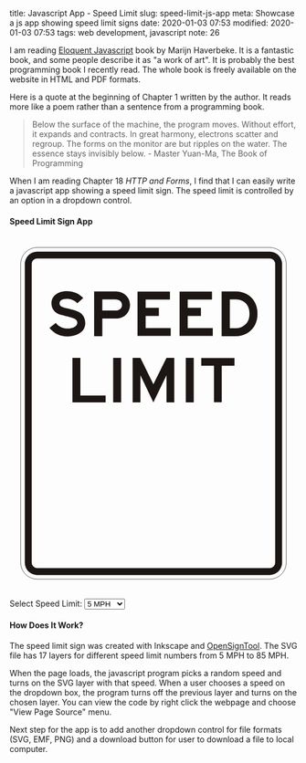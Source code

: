 title: Javascript App - Speed Limit
slug: speed-limit-js-app
meta: Showcase a js app showing speed limit signs 
date: 2020-01-03 07:53
modified: 2020-01-03 07:53
tags: web development, javascript
note: 26

I am reading [Eloquent Javascript](https://eloquentjavascript.net/) book by
Marijn Haverbeke.  It is a fantastic book, and some people describe it as 
"a work of art".  It is probably the best programming book I recently read. 
The whole book is freely available on the website in HTML and PDF formats. 

Here is a quote at the beginning of Chapter 1 written by the author. It 
reads more like a poem rather than a sentence from a programming book. 

> Below the surface of the machine, the program moves. Without effort, it 
> expands and contracts. In great harmony, electrons scatter and regroup.
> The forms on the monitor are but ripples on the water. The essence stays 
> invisibly below. - Master Yuan-Ma, The Book of Programming

When I am reading Chapter 18 *HTTP and Forms*, I find that I can easily 
write a javascript app showing a speed limit sign.  The speed limit is 
controlled by an option in a dropdown control. 

#### Speed Limit Sign App

<div class="w-50">
		<svg xmlns:dc="http://purl.org/dc/elements/1.1/" xmlns:cc="http://creativecommons.org/ns#"
			xmlns:rdf="http://www.w3.org/1999/02/22-rdf-syntax-ns#" xmlns:svg="http://www.w3.org/2000/svg"
			xmlns="http://www.w3.org/2000/svg" xmlns:sodipodi="http://sodipodi.sourceforge.net/DTD/sodipodi-0.dtd"
			xmlns:inkscape="http://www.inkscape.org/namespaces/inkscape" 
			viewBox="0 0 660.4 812.8" version="1.1" id="svg8" inkscape:version="0.92.3 (2405546, 2018-03-11)"
			sodipodi:docname="SpeedLimit.svg">
			<sodipodi:namedview id="base" pagecolor="#ffffff" bordercolor="#666666" borderopacity="1.0"
				inkscape:pageopacity="0.0" inkscape:pageshadow="2" inkscape:zoom="0.24748737" inkscape:cx="1194.0851"
				inkscape:cy="1456.4869" inkscape:document-units="mm" inkscape:current-layer="layer18" showgrid="false"
				inkscape:window-width="851" inkscape:window-height="1072" inkscape:window-x="2254"
				inkscape:window-y="157" inkscape:window-maximized="0" />
			<defs id="defs2" />
			<metadata id="metadata5">
				<rdf:RDF>
					<cc:Work rdf:about="">
						<dc:format>image/svg+xml</dc:format>
						<dc:type rdf:resource="http://purl.org/dc/dcmitype/StillImage" />
						<dc:title />
					</cc:Work>
				</rdf:RDF>
			</metadata>
			<g id="layer1" inkscape:groupmode="layer" inkscape:label="Layer 1" />
			<g id="g22" inkscape:groupmode="layer" inkscape:label="border">
				<rect id="rect16" transform="matrix(1.000000,0.000000,0.000000,1.000000,25.400000,25.400000)"
					inkscape:label="border_outside" y="0" x="0" width="609.6"
					style="stroke:#000000;stroke-width:0.793749999984;fill:none" ry="38.1" rx="38.1" height="762.0" />
				<path style="fill:#1c1714;stroke:none;stroke-width:3;fill-opacity:1"
					d="M 240 132 C 180.168 132 132 180.168 132 240 L 132 2832 C 132 2891.832 180.168 2940 240 2940 L 2256 2940 C 2315.832 2940 2364 2891.832 2364 2832 L 2364 240 C 2364 180.168 2315.832 132 2256 132 L 240 132 z M 240 192 L 2256 192 C 2282.592 192 2304 213.408 2304 240 L 2304 2832 C 2304 2858.592 2282.592 2880 2256 2880 L 240 2880 C 213.408 2880 192 2858.592 192 2832 L 192 240 C 192 213.408 213.408 192 240 192 z "
					transform="scale(0.26458333)" id="rect18" />
			</g>
			<g id="g159" inkscape:groupmode="layer" inkscape:label="messages" style="display:inline">
				<g id="g157" inkscape:label="SPEED" style="fill:none">
					<path transform="matrix(1.997747,0,0,1.997747,-1813.7615,115.84601)"
						inkscape:connector-curvature="0"
						style="fill:#1c1714;fill-opacity:1;stroke:none;stroke-width:0.35277775"
						d="m 994.85675,41.675187 c 0,-5.55625 -2.8663,-10.39591 -7.34766,-12.72756 -2.86633,-1.43316 -7.3477,-2.86632 -14.15521,-4.29948 -6.27283,-1.433162 -8.06428,-2.689932 -8.06428,-5.556252 0,-3.2246 3.04271,-5.19795 8.24066,-5.19795 4.83967,0 8.96276,1.61506 12.18738,5.01606 l 6.80751,-6.090941 c -5.19797,-5.3743402 -11.46528,-7.8823692 -18.99489,-7.8823692 -10.39592,0 -17.56171,5.7326392 -17.56171,14.1552002 0,3.22462 1.07487,6.272832 3.22461,8.604482 2.14974,2.50802 4.83967,3.75928 10.03763,5.01605 l 2.50803,0.71659 2.33163,0.53467 2.32613,0.7221 c 2.33164,0.53467 4.305,1.25125 6.09644,1.96783 2.14974,1.07487 3.22462,2.68993 3.22462,4.65777 0,3.7648 -4.65777,6.63112 -11.1125,6.63112 -5.73264,0 -9.85573,-1.96784 -13.62053,-6.44922 l -7.3477,5.73264 c 5.73815,6.631121 12.36927,9.861241 21.15012,9.861241 4.65778,0 9.31554,-1.256771 12.90396,-3.40651 4.83416,-2.866321 7.16576,-6.813021 7.16576,-12.005471 z m 0,0"
						id="E83" />
					<path transform="matrix(2.015262,0,0,2.015262,-1410.3212,115.30283)"
						inkscape:connector-curvature="0"
						style="fill:#1c1714;fill-opacity:1;stroke:none;stroke-width:0.35277775"
						d="m 836.96242,21.068004 c 0,-5.73815 -3.04822,-10.754211 -7.88789,-13.4441412 -2.86632,-1.60955 -5.19796,-2.14974 -9.13915,-2.14974 H 796.10083 V 56.549739 h 9.32105 v -20.06975 h 14.5135 c 3.94119,0 6.27283,-0.35829 9.13915,-1.97335 4.83967,-2.68993 7.88789,-8.06428 7.88789,-13.438635 z m -9.13915,0 c 0,3.759295 -3.04822,6.272835 -7.5296,6.272835 H 805.42188 V 14.613274 h 14.87179 c 4.48138,0 7.5296,2.50803 7.5296,6.45473 z m 0,0"
						id="E80" />
					<path transform="matrix(1.996245,0,0,1.996245,-143.8413,115.89259)" inkscape:connector-curvature="0"
						style="fill:#1c1714;fill-opacity:1;stroke:none;stroke-width:0.35277775"
						d="m 257.32848,56.549733 v -9.13915 h -28.85061 v -13.97882 h 15.23008 V 24.110715 H 228.47787 V 14.613279 H 256.43 V 5.4741288 H 219.15682 V 56.549733 Z m 0,0"
						id="E69" />
					<path transform="matrix(1.996245,0,0,1.996245,-47.321299,115.89259)"
						inkscape:connector-curvature="0"
						style="fill:#1c1714;fill-opacity:1;stroke:none;stroke-width:0.35277775"
						d="m 257.32848,56.549733 v -9.13915 h -28.85061 v -13.97882 h 15.23008 V 24.110715 H 228.47787 V 14.613279 H 256.43 V 5.4741288 H 219.15682 V 56.549733 Z m 0,0"
						id="E69r" />
					<path transform="matrix(2.015262,0,0,2.015262,153.68722,115.30283)" inkscape:connector-curvature="0"
						style="fill:#1c1714;fill-opacity:1;stroke:none;stroke-width:0.35277775"
						d="m 206.10173,30.923733 c 0,-10.037623 -4.30499,-17.743614 -12.18737,-22.2249942 -3.7648,-2.14974 -7.88789,-3.22461 -12.18737,-3.22461 H 165.24014 V 56.549733 h 16.48685 c 4.12309,0 8.42257,-1.07487 12.00547,-3.04822 8.06428,-4.48138 12.36927,-12.36376 12.36927,-22.57778 z m -9.13915,0 c 0,6.98941 -2.51354,11.64718 -7.88789,14.5135 -2.14974,1.25677 -4.65777,1.97335 -7.3477,1.97335 H 174.5612 V 14.613279 h 7.16579 c 2.68993,0 5.37435,0.716581 7.70599,1.973351 5.01606,2.86632 7.5296,7.524085 7.5296,14.337103 z m 0,0"
						id="E68" />
				</g>
				<g inkscape:label="LIMIT" id="g243" style="fill:none">
					<path id="E76"
						d="m 625.33054,56.549739 v -7.88789 H 596.29803 V 5.4741228 h -9.13915 V 56.549739 Z m 0,0"
						style="fill:#1c1714;fill-opacity:1;stroke:none;stroke-width:0.35277775"
						inkscape:connector-curvature="0"
						transform="matrix(1.996245,0,0,1.996245,-1027.8664,268.29259)" />
					<path id="E73" d="M 453.09917,56.54974 V 5.4741228 h -9.13915 V 56.54974 Z m 0,0"
						style="fill:#1c1714;fill-opacity:1;stroke:none;stroke-width:0.35277775"
						inkscape:connector-curvature="0"
						transform="matrix(2.001061,0,0,2.001061,-650.67248,268.14323)" />
					<path id="E77"
						d="M 682.74199,56.549739 V 5.4741228 h -8.96276 L 658.72554,35.763409 643.85375,5.4741228 H 634.891 V 56.549739 h 8.96275 v -31.18225 l 14.87179,31.18225 15.05369,-31.18225 v 31.18225 z m 0,0"
						style="fill:#1c1714;fill-opacity:1;stroke:none;stroke-width:0.35277775"
						inkscape:connector-curvature="0"
						transform="matrix(1.996924,0,0,1.996924,-985.40647,268.27153)" />
					<path id="E73e" d="M 453.09917,56.54974 V 5.4741228 h -9.13915 V 56.54974 Z m 0,0"
						style="fill:#1c1714;fill-opacity:1;stroke:none;stroke-width:0.35277775"
						inkscape:connector-curvature="0"
						transform="matrix(2.001061,0,0,2.001061,-483.99768,268.14323)" />
					<path id="E84"
						d="M 1045.9928,14.456398 V 5.4936368 h -38.3483 v 8.9627612 h 14.6954 v 42.112873 h 8.9572 V 14.456398 Z m 0,0"
						style="fill:#1c1714;fill-opacity:1;stroke:none;stroke-width:0.35277775"
						inkscape:connector-curvature="0" transform="matrix(1.98705,0,0,1.98705,-1562.2866,268.53895)" />
				</g>
			</g>
			<g style="display:none" inkscape:groupmode="layer" id="L5" inkscape:label="L5">
				<g inkscape:label="5" id="g5653" style="display:inline;fill:none">
					<path id="E53G"
						d="m 2992.5821,38.98801 c 0,-10.57231 -8.4226,-18.4602 -20.0697,-18.4602 -3.2302,0 -5.7382,0.35829 -9.8613,1.25677 l 0.5402,-7.347701 h 25.2677 l 0.1819,-8.9627602 h -34.0541 l -1.6095,24.0164512 9.1391,2.32612 c 3.7648,-1.43315 6.4493,-1.96783 9.8558,-1.96783 3.7648,0 6.4547,0.71658 8.2461,2.14974 1.9679,1.60955 3.2247,4.29948 3.2247,6.98941 0,5.73264 -4.6578,9.13915 -12.3638,9.13915 -5.198,0 -10.3959,-1.43316 -14.8773,-4.12309 l -4.8397,7.70599 c 6.4548,3.94118 12.7276,5.73815 19.717,5.73815 12.5401,0 21.5029,-7.70599 21.5029,-18.4602 z m 0,0"
						style="fill:#1c1714;fill-opacity:1;stroke:none;stroke-width:0.35277775"
						inkscape:connector-curvature="0" transform="matrix(4.99436,0,0,4.99436,-14512.899,401.67162)" />
				</g>
			</g>
			<g inkscape:label="L10" id="L10" inkscape:groupmode="layer" style="display:none">
				<g style="display:inline;fill:none" id="g5537" inkscape:label="10">
					<path transform="matrix(4.944199,0,0,4.944199,-13460.075,405.47087)"
						inkscape:connector-curvature="0"
						style="fill:#1c1714;fill-opacity:1;stroke:none;stroke-width:0.35277775"
						d="M 2769.3913,56.54973 V 5.4741198 h -7.3477 c -1.9679,3.22462 -4.1176,4.6577802 -8.0643,5.5562502 l 0.1819,7.3477 h 6.4492 l -0.1764,38.17166 z m 0,0"
						id="E49r" />
					<path transform="matrix(4.984578,0,0,4.984578,-15726.757,404.21864)"
						inkscape:connector-curvature="0"
						style="fill:#1c1714;fill-opacity:1;stroke:none;stroke-width:0.35277775"
						d="m 3256.2456,30.739075 c 0,-12.90395 -6.091,-26.1606802 -21.3266,-26.1606802 -15.0536,0 -21.5029,12.8984402 -21.5029,26.3425802 0,13.43863 6.2729,26.52448 21.5029,26.52448 15.412,0 21.3266,-13.62053 21.3266,-26.70638 z m -9.1392,0 c 0,10.57231 -4.6577,17.56172 -12.1874,17.56172 -7.7059,0 -12.3637,-6.26732 -12.3637,-17.56172 0,-7.52409 3.2246,-17.02153 12.3637,-17.02153 7.706,0 12.1874,6.44922 12.1874,17.20343 z m 0,0"
						id="E48K" />
				</g>
			</g>
			<g style="display:none" inkscape:groupmode="layer" id="L15" inkscape:label="L15">
				<g inkscape:label="15" id="g5428" style="display:inline;fill:none">
					<path id="E49"
						d="M 2769.3913,56.54973 V 5.4741198 h -7.3477 c -1.9679,3.22462 -4.1176,4.6577802 -8.0643,5.5562502 l 0.1819,7.3477 h 6.4492 l -0.1764,38.17166 z m 0,0"
						style="fill:#1c1714;fill-opacity:1;stroke:none;stroke-width:0.35277775"
						inkscape:connector-curvature="0"
						transform="matrix(4.944199,0,0,4.944199,-13452.455,405.47087)" />
					<path id="E539"
						d="m 496.63351,599.56679 c 0,-52.80192 -42.0655,-92.19688 -100.23531,-92.19688 -16.13278,0 -28.65863,1.78943 -49.25088,6.27676 l 2.69795,-36.69706 h 126.19599 l 0.90848,-44.76325 H 306.8713 l -8.03842,119.9468 45.64396,11.61748 c 18.80276,-7.15767 32.21012,-9.82805 49.22341,-9.82805 18.80277,0 32.2371,3.57886 41.18399,10.73657 9.8284,8.03868 16.10531,21.47315 16.10531,34.90763 0,28.63087 -23.26273,45.64421 -61.74926,45.64421 -25.96069,0 -51.92087,-7.15772 -74.3026,-20.5922 l -24.1712,38.48649 c 32.2376,19.68367 63.56622,28.65839 98.4738,28.65839 62.62977,0 107.39322,-38.48649 107.39322,-92.19689 z m 0,0"
						style="fill:#1c1714;fill-opacity:1;stroke:none;stroke-width:1.76189911"
						inkscape:connector-curvature="0" />
				</g>
			</g>
			<g inkscape:label="L20" id="L20" inkscape:groupmode="layer" style="display:none">
				<g style="display:inline;fill:none" id="g5327" inkscape:label="20">
					<path transform="matrix(4.99436,0,0,4.99436,-13853.546,406.14517)" inkscape:connector-curvature="0"
						style="fill:#1c1714;fill-opacity:1;stroke:none;stroke-width:0.35277775"
						d="m 2834.8669,56.54973 v -9.13915 h -30.1074 c 1.7914,-3.40651 3.2246,-5.37435 5.5562,-7.3477 3.0483,-2.68993 5.0161,-3.5829 11.8291,-5.55625 3.5829,-1.07487 5.9146,-2.33164 7.5241,-3.5829 3.4065,-2.86632 5.198,-6.81302 5.198,-11.1125 0,-9.32104 -7.706,-15.2300702 -19.7115,-15.2300702 -8.2462,0 -15.5939,2.68442 -21.5084,7.8823802 l 6.2728,6.98941 c 4.2995,-3.9412 9.1392,-5.55625 15.7703,-5.55625 6.4547,0 10.0376,2.14974 10.0376,5.91453 0,3.04822 -1.9733,4.83967 -7.706,6.44922 -9.321,2.51354 -15.7702,7.17131 -20.2516,14.6954 -2.8663,5.02157 -4.1231,9.50295 -4.1231,15.59388 z m 0,0"
						id="E50l" />
					<path transform="matrix(4.984578,0,0,4.984578,-15669.543,404.21864)"
						inkscape:connector-curvature="0"
						style="fill:#1c1714;fill-opacity:1;stroke:none;stroke-width:0.35277775"
						d="m 3256.2456,30.739075 c 0,-12.90395 -6.091,-26.1606802 -21.3266,-26.1606802 -15.0536,0 -21.5029,12.8984402 -21.5029,26.3425802 0,13.43863 6.2729,26.52448 21.5029,26.52448 15.412,0 21.3266,-13.62053 21.3266,-26.70638 z m -9.1392,0 c 0,10.57231 -4.6577,17.56172 -12.1874,17.56172 -7.7059,0 -12.3637,-6.26732 -12.3637,-17.56172 0,-7.52409 3.2246,-17.02153 12.3637,-17.02153 7.706,0 12.1874,6.44922 12.1874,17.20343 z m 0,0"
						id="E48Q" />
				</g>
			</g>
			<g style="display:none" inkscape:groupmode="layer" id="L25" inkscape:label="L25">
				<g inkscape:label="25" id="L25" style="display:inline;fill:none">
					<path id="E50"
						d="m 2834.8669,56.54973 v -9.13915 h -30.1074 c 1.7914,-3.40651 3.2246,-5.37435 5.5562,-7.3477 3.0483,-2.68993 5.0161,-3.5829 11.8291,-5.55625 3.5829,-1.07487 5.9146,-2.33164 7.5241,-3.5829 3.4065,-2.86632 5.198,-6.81302 5.198,-11.1125 0,-9.32104 -7.706,-15.2300702 -19.7115,-15.2300702 -8.2462,0 -15.5939,2.68442 -21.5084,7.8823802 l 6.2728,6.98941 c 4.2995,-3.9412 9.1392,-5.55625 15.7703,-5.55625 6.4547,0 10.0376,2.14974 10.0376,5.91453 0,3.04822 -1.9733,4.83967 -7.706,6.44922 -9.321,2.51354 -15.7702,7.17131 -20.2516,14.6954 -2.8663,5.02157 -4.1231,9.50295 -4.1231,15.59388 z m 0,0"
						style="fill:#1c1714;fill-opacity:1;stroke:none;stroke-width:0.35277775"
						inkscape:connector-curvature="0" transform="matrix(4.99436,0,0,4.99436,-13845.926,406.14517)" />
					<path id="E53a"
						d="m 553.84701,604.32932 c 0,-52.80192 -42.0655,-92.19688 -100.23531,-92.19688 -16.13278,0 -28.65863,1.78943 -49.25088,6.27676 l 2.69795,-36.69706 h 126.19599 l 0.90848,-44.76325 H 364.0848 l -8.03842,119.9468 45.64396,11.61748 c 18.80276,-7.15767 32.21012,-9.82805 49.22341,-9.82805 18.80277,0 32.2371,3.57886 41.18399,10.73657 9.8284,8.03868 16.10531,21.47315 16.10531,34.90763 0,28.63087 -23.26273,45.64421 -61.74926,45.64421 -25.96069,0 -51.92087,-7.15772 -74.3026,-20.5922 l -24.1712,38.48649 c 32.2376,19.68367 63.56622,28.65839 98.4738,28.65839 62.62977,0 107.39322,-38.48649 107.39322,-92.19689 z m 0,0"
						style="fill:#1c1714;fill-opacity:1;stroke:none;stroke-width:1.76189911"
						inkscape:connector-curvature="0" />
				</g>
			</g>
			<g inkscape:label="L30" id="L30" inkscape:groupmode="layer" style="display:none">
				<g style="display:inline;fill:none" id="g5149" inkscape:label="30">
					<path transform="matrix(4.99436,0,0,4.99436,-14116.108,403.9015)" inkscape:connector-curvature="0"
						style="fill:#1c1714;fill-opacity:1;stroke:none;stroke-width:0.35277775"
						d="m 2887.4387,40.59756 c 0,-4.83416 -1.4332,-7.52409 -6.4492,-12.00547 3.0427,-3.94119 4.1175,-6.27283 4.1175,-9.67934 0,-8.24066 -7.5241,-14.3315902 -17.7381,-14.3315902 -7.3477,0 -13.6205,2.68442 -18.6421,7.8823802 l 6.8131,6.27282 c 3.0482,-3.22461 6.9894,-5.01605 11.2888,-5.01605 5.3744,0 8.9628,2.32613 8.9628,5.37434 0,2.86632 -2.8663,5.01606 -6.813,5.01606 h -2.1498 v 9.13915 h 2.5081 c 1.9733,0 3.5884,0.35829 5.0215,1.08038 2.3262,1.25126 3.9412,4.11758 3.9412,6.62561 0,4.30499 -4.2995,7.17131 -10.5723,7.17131 -5.9145,0 -10.5778,-1.97335 -14.1607,-6.63112 l -7.3477,5.55625 c 1.7915,2.14974 2.6899,3.04822 3.9467,4.12309 4.4759,4.11758 10.7487,6.27283 17.0215,6.27283 11.4708,0 20.2517,-7.3477 20.2517,-16.85065 z m 0,0"
						id="E518" />
					<path transform="matrix(4.984578,0,0,4.984578,-15669.543,404.21864)"
						inkscape:connector-curvature="0"
						style="fill:#1c1714;fill-opacity:1;stroke:none;stroke-width:0.35277775"
						d="m 3256.2456,30.739075 c 0,-12.90395 -6.091,-26.1606802 -21.3266,-26.1606802 -15.0536,0 -21.5029,12.8984402 -21.5029,26.3425802 0,13.43863 6.2729,26.52448 21.5029,26.52448 15.412,0 21.3266,-13.62053 21.3266,-26.70638 z m -9.1392,0 c 0,10.57231 -4.6577,17.56172 -12.1874,17.56172 -7.7059,0 -12.3637,-6.26732 -12.3637,-17.56172 0,-7.52409 3.2246,-17.02153 12.3637,-17.02153 7.706,0 12.1874,6.44922 12.1874,17.20343 z m 0,0"
						id="E481" />
				</g>
			</g>
			<g style="display:none" inkscape:groupmode="layer" id="L35" inkscape:label="L35">
				<g inkscape:label="35" id="g5072" style="display:inline;fill:none">
					<path id="E51"
						d="m 2887.4387,40.59756 c 0,-4.83416 -1.4332,-7.52409 -6.4492,-12.00547 3.0427,-3.94119 4.1175,-6.27283 4.1175,-9.67934 0,-8.24066 -7.5241,-14.3315902 -17.7381,-14.3315902 -7.3477,0 -13.6205,2.68442 -18.6421,7.8823802 l 6.8131,6.27282 c 3.0482,-3.22461 6.9894,-5.01605 11.2888,-5.01605 5.3744,0 8.9628,2.32613 8.9628,5.37434 0,2.86632 -2.8663,5.01606 -6.813,5.01606 h -2.1498 v 9.13915 h 2.5081 c 1.9733,0 3.5884,0.35829 5.0215,1.08038 2.3262,1.25126 3.9412,4.11758 3.9412,6.62561 0,4.30499 -4.2995,7.17131 -10.5723,7.17131 -5.9145,0 -10.5778,-1.97335 -14.1607,-6.63112 l -7.3477,5.55625 c 1.7915,2.14974 2.6899,3.04822 3.9467,4.12309 4.4759,4.11758 10.7487,6.27283 17.0215,6.27283 11.4708,0 20.2517,-7.3477 20.2517,-16.85065 z m 0,0"
						style="fill:#1c1714;fill-opacity:1;stroke:none;stroke-width:0.35277775"
						inkscape:connector-curvature="0" transform="matrix(4.99436,0,0,4.99436,-14108.488,403.9015)" />
					<path id="E53y"
						d="m 2992.5821,38.98801 c 0,-10.57231 -8.4226,-18.4602 -20.0697,-18.4602 -3.2302,0 -5.7382,0.35829 -9.8613,1.25677 l 0.5402,-7.347701 h 25.2677 l 0.1819,-8.9627602 h -34.0541 l -1.6095,24.0164512 9.1391,2.32612 c 3.7648,-1.43315 6.4493,-1.96783 9.8558,-1.96783 3.7648,0 6.4547,0.71658 8.2461,2.14974 1.9679,1.60955 3.2247,4.29948 3.2247,6.98941 0,5.73264 -4.6578,9.13915 -12.3638,9.13915 -5.198,0 -10.3959,-1.43316 -14.8773,-4.12309 l -4.8397,7.70599 c 6.4548,3.94118 12.7276,5.73815 19.717,5.73815 12.5401,0 21.5029,-7.70599 21.5029,-18.4602 z m 0,0"
						style="fill:#1c1714;fill-opacity:1;stroke:none;stroke-width:0.35277775"
						inkscape:connector-curvature="0" transform="matrix(4.99436,0,0,4.99436,-14392.185,401.67162)" />
				</g>
			</g>
			<g inkscape:label="L40" id="L40" inkscape:groupmode="layer" style="display:none">
				<g style="display:inline;fill:none" id="g5003" inkscape:label="40">
					<path transform="matrix(4.973973,0,0,4.973973,-14322.963,404.54752)"
						inkscape:connector-curvature="0"
						style="fill:#1c1714;fill-opacity:1;stroke:none;stroke-width:0.35277775"
						d="m 2943.4142,46.15381 v -8.24067 h -7.5296 V 5.4741198 h -8.9572 L 2895.3868,37.91314 v 8.24067 h 31.5406 v 10.39592 h 8.9572 V 46.15381 Z m -16.4868,-8.24067 h -19.8934 l 19.8934,-20.43355 z m 0,0"
						id="E52D" />
					<path transform="matrix(4.984578,0,0,4.984578,-15649.223,404.21864)"
						inkscape:connector-curvature="0"
						style="fill:#1c1714;fill-opacity:1;stroke:none;stroke-width:0.35277775"
						d="m 3256.2456,30.739075 c 0,-12.90395 -6.091,-26.1606802 -21.3266,-26.1606802 -15.0536,0 -21.5029,12.8984402 -21.5029,26.3425802 0,13.43863 6.2729,26.52448 21.5029,26.52448 15.412,0 21.3266,-13.62053 21.3266,-26.70638 z m -9.1392,0 c 0,10.57231 -4.6577,17.56172 -12.1874,17.56172 -7.7059,0 -12.3637,-6.26732 -12.3637,-17.56172 0,-7.52409 3.2246,-17.02153 12.3637,-17.02153 7.706,0 12.1874,6.44922 12.1874,17.20343 z m 0,0"
						id="E48f" />
				</g>
			</g>
			<g style="display:none" inkscape:groupmode="layer" id="L45" inkscape:label="L45">
				<g inkscape:label="45" id="g4942" style="display:inline;fill:none">
					<path id="E52"
						d="m 2943.4142,46.15381 v -8.24067 h -7.5296 V 5.4741198 h -8.9572 L 2895.3868,37.91314 v 8.24067 h 31.5406 v 10.39592 h 8.9572 V 46.15381 Z m -16.4868,-8.24067 h -19.8934 l 19.8934,-20.43355 z m 0,0"
						style="fill:#1c1714;fill-opacity:1;stroke:none;stroke-width:0.35277775"
						inkscape:connector-curvature="0"
						transform="matrix(4.973973,0,0,4.973973,-14315.343,404.54752)" />
					<path id="E53u"
						d="m 2992.5821,38.98801 c 0,-10.57231 -8.4226,-18.4602 -20.0697,-18.4602 -3.2302,0 -5.7382,0.35829 -9.8613,1.25677 l 0.5402,-7.347701 h 25.2677 l 0.1819,-8.9627602 h -34.0541 l -1.6095,24.0164512 9.1391,2.32612 c 3.7648,-1.43315 6.4493,-1.96783 9.8558,-1.96783 3.7648,0 6.4547,0.71658 8.2461,2.14974 1.9679,1.60955 3.2247,4.29948 3.2247,6.98941 0,5.73264 -4.6578,9.13915 -12.3638,9.13915 -5.198,0 -10.3959,-1.43316 -14.8773,-4.12309 l -4.8397,7.70599 c 6.4548,3.94118 12.7276,5.73815 19.717,5.73815 12.5401,0 21.5029,-7.70599 21.5029,-18.4602 z m 0,0"
						style="fill:#1c1714;fill-opacity:1;stroke:none;stroke-width:0.35277775"
						inkscape:connector-curvature="0" transform="matrix(4.99436,0,0,4.99436,-14371.865,401.67162)" />
				</g>
			</g>
			<g inkscape:groupmode="layer" id="L50" inkscape:label="L50" style="display:none">
				<g style="fill:none" id="g337" inkscape:label="50">
					<path transform="matrix(4.99436,0,0,4.99436,-14641.232,401.67162)" inkscape:connector-curvature="0"
						style="fill:#1c1714;fill-opacity:1;stroke:none;stroke-width:0.35277775"
						d="m 2992.5821,38.98801 c 0,-10.57231 -8.4226,-18.4602 -20.0697,-18.4602 -3.2302,0 -5.7382,0.35829 -9.8613,1.25677 l 0.5402,-7.347701 h 25.2677 l 0.1819,-8.9627602 h -34.0541 l -1.6095,24.0164512 9.1391,2.32612 c 3.7648,-1.43315 6.4493,-1.96783 9.8558,-1.96783 3.7648,0 6.4547,0.71658 8.2461,2.14974 1.9679,1.60955 3.2247,4.29948 3.2247,6.98941 0,5.73264 -4.6578,9.13915 -12.3638,9.13915 -5.198,0 -10.3959,-1.43316 -14.8773,-4.12309 l -4.8397,7.70599 c 6.4548,3.94118 12.7276,5.73815 19.717,5.73815 12.5401,0 21.5029,-7.70599 21.5029,-18.4602 z m 0,0"
						id="E53" />
					<path transform="matrix(4.984578,0,0,4.984578,-15669.543,404.21864)"
						inkscape:connector-curvature="0"
						style="fill:#1c1714;fill-opacity:1;stroke:none;stroke-width:0.35277775"
						d="m 3256.2456,30.739075 c 0,-12.90395 -6.091,-26.1606802 -21.3266,-26.1606802 -15.0536,0 -21.5029,12.8984402 -21.5029,26.3425802 0,13.43863 6.2729,26.52448 21.5029,26.52448 15.412,0 21.3266,-13.62053 21.3266,-26.70638 z m -9.1392,0 c 0,10.57231 -4.6577,17.56172 -12.1874,17.56172 -7.7059,0 -12.3637,-6.26732 -12.3637,-17.56172 0,-7.52409 3.2246,-17.02153 12.3637,-17.02153 7.706,0 12.1874,6.44922 12.1874,17.20343 z m 0,0"
						id="E48" />
				</g>
			</g>
			<g inkscape:label="L55" id="L55" inkscape:groupmode="layer" style="display:none">
				<g style="display:inline;fill:none" id="g5776" inkscape:label="55">
					<path transform="matrix(4.99436,0,0,4.99436,-14633.612,401.67162)" inkscape:connector-curvature="0"
						style="fill:#1c1714;fill-opacity:1;stroke:none;stroke-width:0.35277775"
						d="m 2992.5821,38.98801 c 0,-10.57231 -8.4226,-18.4602 -20.0697,-18.4602 -3.2302,0 -5.7382,0.35829 -9.8613,1.25677 l 0.5402,-7.347701 h 25.2677 l 0.1819,-8.9627602 h -34.0541 l -1.6095,24.0164512 9.1391,2.32612 c 3.7648,-1.43315 6.4493,-1.96783 9.8558,-1.96783 3.7648,0 6.4547,0.71658 8.2461,2.14974 1.9679,1.60955 3.2247,4.29948 3.2247,6.98941 0,5.73264 -4.6578,9.13915 -12.3638,9.13915 -5.198,0 -10.3959,-1.43316 -14.8773,-4.12309 l -4.8397,7.70599 c 6.4548,3.94118 12.7276,5.73815 19.717,5.73815 12.5401,0 21.5029,-7.70599 21.5029,-18.4602 z m 0,0"
						id="E536" />
					<path transform="matrix(4.99436,0,0,4.99436,-14392.185,401.67162)" inkscape:connector-curvature="0"
						style="fill:#1c1714;fill-opacity:1;stroke:none;stroke-width:0.35277775"
						d="m 2992.5821,38.98801 c 0,-10.57231 -8.4226,-18.4602 -20.0697,-18.4602 -3.2302,0 -5.7382,0.35829 -9.8613,1.25677 l 0.5402,-7.347701 h 25.2677 l 0.1819,-8.9627602 h -34.0541 l -1.6095,24.0164512 9.1391,2.32612 c 3.7648,-1.43315 6.4493,-1.96783 9.8558,-1.96783 3.7648,0 6.4547,0.71658 8.2461,2.14974 1.9679,1.60955 3.2247,4.29948 3.2247,6.98941 0,5.73264 -4.6578,9.13915 -12.3638,9.13915 -5.198,0 -10.3959,-1.43316 -14.8773,-4.12309 l -4.8397,7.70599 c 6.4548,3.94118 12.7276,5.73815 19.717,5.73815 12.5401,0 21.5029,-7.70599 21.5029,-18.4602 z m 0,0"
						id="E53t" />
				</g>
			</g>
			<g style="display:none" inkscape:groupmode="layer" id="L60" inkscape:label="L60">
				<g inkscape:label="60" id="g5907" style="display:inline;fill:none">
					<path id="E54"
						d="m 3045.154,41.67794 c 0,-8.96276 -8.0643,-15.4175 -19.1768,-15.4175 -4.123,0 -6.9894,0.3583 -11.4707,1.61507 2.508,-5.37435 5.1979,-8.422572 9.8557,-11.112503 3.5884,-2.149739 7.3477,-3.042708 12.7275,-3.042708 h 0.893 V 4.5811498 c -8.7809,0 -14.6954,1.609549 -20.6099,5.7326392 -8.599,5.914538 -13.4387,15.230081 -13.4387,25.984291 0,6.98941 1.9734,12.00547 6.091,15.59388 4.1231,3.5829 9.4974,5.55625 15.5939,5.55625 11.4707,0 19.535,-6.63112 19.535,-15.77027 z m -9.1391,0.17639 c 0,3.7648 -4.305,6.27283 -10.7542,6.27283 -6.2729,0 -10.5723,-2.50803 -10.5723,-6.44922 0,-3.7648 4.2994,-6.27283 10.5723,-6.27283 6.4492,0 10.7542,2.50803 10.7542,6.44922 z m 0,0"
						style="fill:#1c1714;fill-opacity:1;stroke:none;stroke-width:0.35277775"
						inkscape:connector-curvature="0" transform="matrix(4.99436,0,0,4.99436,-14907.605,403.90152)" />
					<path id="E484"
						d="m 3256.2456,30.739075 c 0,-12.90395 -6.091,-26.1606802 -21.3266,-26.1606802 -15.0536,0 -21.5029,12.8984402 -21.5029,26.3425802 0,13.43863 6.2729,26.52448 21.5029,26.52448 15.412,0 21.3266,-13.62053 21.3266,-26.70638 z m -9.1392,0 c 0,10.57231 -4.6577,17.56172 -12.1874,17.56172 -7.7059,0 -12.3637,-6.26732 -12.3637,-17.56172 0,-7.52409 3.2246,-17.02153 12.3637,-17.02153 7.706,0 12.1874,6.44922 12.1874,17.20343 z m 0,0"
						style="fill:#1c1714;fill-opacity:1;stroke:none;stroke-width:0.35277775"
						inkscape:connector-curvature="0"
						transform="matrix(4.984578,0,0,4.984578,-15665.733,404.21864)" />
				</g>
			</g>
			<g inkscape:label="L65" id="L65" inkscape:groupmode="layer" style="display:none">
				<g style="display:inline;fill:none" id="g6046" inkscape:label="65">
					<path transform="matrix(4.99436,0,0,4.99436,-14899.985,403.90152)" inkscape:connector-curvature="0"
						style="fill:#1c1714;fill-opacity:1;stroke:none;stroke-width:0.35277775"
						d="m 3045.154,41.67794 c 0,-8.96276 -8.0643,-15.4175 -19.1768,-15.4175 -4.123,0 -6.9894,0.3583 -11.4707,1.61507 2.508,-5.37435 5.1979,-8.422572 9.8557,-11.112503 3.5884,-2.149739 7.3477,-3.042708 12.7275,-3.042708 h 0.893 V 4.5811498 c -8.7809,0 -14.6954,1.609549 -20.6099,5.7326392 -8.599,5.914538 -13.4387,15.230081 -13.4387,25.984291 0,6.98941 1.9734,12.00547 6.091,15.59388 4.1231,3.5829 9.4974,5.55625 15.5939,5.55625 11.4707,0 19.535,-6.63112 19.535,-15.77027 z m -9.1391,0.17639 c 0,3.7648 -4.305,6.27283 -10.7542,6.27283 -6.2729,0 -10.5723,-2.50803 -10.5723,-6.44922 0,-3.7648 4.2994,-6.27283 10.5723,-6.27283 6.4492,0 10.7542,2.50803 10.7542,6.44922 z m 0,0"
						id="E54s" />
					<path transform="matrix(4.99436,0,0,4.99436,-14388.375,401.67162)" inkscape:connector-curvature="0"
						style="fill:#1c1714;fill-opacity:1;stroke:none;stroke-width:0.35277775"
						d="m 2992.5821,38.98801 c 0,-10.57231 -8.4226,-18.4602 -20.0697,-18.4602 -3.2302,0 -5.7382,0.35829 -9.8613,1.25677 l 0.5402,-7.347701 h 25.2677 l 0.1819,-8.9627602 h -34.0541 l -1.6095,24.0164512 9.1391,2.32612 c 3.7648,-1.43315 6.4493,-1.96783 9.8558,-1.96783 3.7648,0 6.4547,0.71658 8.2461,2.14974 1.9679,1.60955 3.2247,4.29948 3.2247,6.98941 0,5.73264 -4.6578,9.13915 -12.3638,9.13915 -5.198,0 -10.3959,-1.43316 -14.8773,-4.12309 l -4.8397,7.70599 c 6.4548,3.94118 12.7276,5.73815 19.717,5.73815 12.5401,0 21.5029,-7.70599 21.5029,-18.4602 z m 0,0"
						id="E53i" />
				</g>
			</g>
			<g style="display:none" inkscape:groupmode="layer" id="L70" inkscape:label="L70">
				<g inkscape:label="70" id="g6193" style="display:inline;fill:none">
					<path id="E55"
						d="M 3097.8138,14.613268 V 5.4741188 h -41.3963 l 0.1764,8.9627602 h 28.8562 c -2.1553,3.224607 -3.2302,4.83967 -4.1231,6.449221 -3.0483,5.01606 -5.5563,10.93059 -7.3477,17.38533 -1.6151,6.27283 -2.1498,10.57231 -2.3317,18.2783 h 9.1392 c 0.1819,-7.70599 0.8985,-12.36376 2.8663,-18.46021 1.9733,-5.91453 5.198,-12.72204 8.6045,-17.37981 1.2567,-1.973352 2.1497,-2.871835 5.5562,-6.096442 z m 0,0"
						style="fill:#1c1714;fill-opacity:1;stroke:none;stroke-width:0.35277775"
						inkscape:connector-curvature="0"
						transform="matrix(4.973077,0,0,4.973077,-15104.677,404.57531)" />
					<path id="E48u"
						d="m 3256.2456,30.739075 c 0,-12.90395 -6.091,-26.1606802 -21.3266,-26.1606802 -15.0536,0 -21.5029,12.8984402 -21.5029,26.3425802 0,13.43863 6.2729,26.52448 21.5029,26.52448 15.412,0 21.3266,-13.62053 21.3266,-26.70638 z m -9.1392,0 c 0,10.57231 -4.6577,17.56172 -12.1874,17.56172 -7.7059,0 -12.3637,-6.26732 -12.3637,-17.56172 0,-7.52409 3.2246,-17.02153 12.3637,-17.02153 7.706,0 12.1874,6.44922 12.1874,17.20343 z m 0,0"
						style="fill:#1c1714;fill-opacity:1;stroke:none;stroke-width:0.35277775"
						inkscape:connector-curvature="0"
						transform="matrix(4.984578,0,0,4.984578,-15665.733,404.21864)" />
				</g>
			</g>
			<g inkscape:label="L75" id="L75" inkscape:groupmode="layer" style="display:none">
				<g style="display:inline;fill:none" id="g6348" inkscape:label="75">
					<path transform="matrix(4.973077,0,0,4.973077,-15097.057,404.57531)"
						inkscape:connector-curvature="0"
						style="fill:#1c1714;fill-opacity:1;stroke:none;stroke-width:0.35277775"
						d="M 3097.8138,14.613268 V 5.4741188 h -41.3963 l 0.1764,8.9627602 h 28.8562 c -2.1553,3.224607 -3.2302,4.83967 -4.1231,6.449221 -3.0483,5.01606 -5.5563,10.93059 -7.3477,17.38533 -1.6151,6.27283 -2.1498,10.57231 -2.3317,18.2783 h 9.1392 c 0.1819,-7.70599 0.8985,-12.36376 2.8663,-18.46021 1.9733,-5.91453 5.198,-12.72204 8.6045,-17.37981 1.2567,-1.973352 2.1497,-2.871835 5.5562,-6.096442 z m 0,0"
						id="E55m" />
					<path transform="matrix(4.99436,0,0,4.99436,-14388.375,401.67162)" inkscape:connector-curvature="0"
						style="fill:#1c1714;fill-opacity:1;stroke:none;stroke-width:0.35277775"
						d="m 2992.5821,38.98801 c 0,-10.57231 -8.4226,-18.4602 -20.0697,-18.4602 -3.2302,0 -5.7382,0.35829 -9.8613,1.25677 l 0.5402,-7.347701 h 25.2677 l 0.1819,-8.9627602 h -34.0541 l -1.6095,24.0164512 9.1391,2.32612 c 3.7648,-1.43315 6.4493,-1.96783 9.8558,-1.96783 3.7648,0 6.4547,0.71658 8.2461,2.14974 1.9679,1.60955 3.2247,4.29948 3.2247,6.98941 0,5.73264 -4.6578,9.13915 -12.3638,9.13915 -5.198,0 -10.3959,-1.43316 -14.8773,-4.12309 l -4.8397,7.70599 c 6.4548,3.94118 12.7276,5.73815 19.717,5.73815 12.5401,0 21.5029,-7.70599 21.5029,-18.4602 z m 0,0"
						id="E53n" />
				</g>
			</g>
			<g style="display:none" inkscape:groupmode="layer" id="L80" inkscape:label="L80">
				<g inkscape:label="80" id="g6511" style="display:inline;fill:none">
					<path id="E56"
						d="m 3150.2974,40.236515 c 0,-4.83416 -1.7914,-8.95725 -5.5562,-12.36376 3.0482,-3.7648 3.9411,-5.91454 3.9411,-9.32105 0,-8.42257 -7.524,-13.9733102 -18.9948,-13.9733102 -11.2889,0 -18.9949,5.5507402 -18.9949,13.9733102 0,3.40651 0.893,5.55625 4.1231,9.32105 -3.7648,3.40651 -5.7382,7.5296 -5.7382,12.36376 0,10.39592 8.0643,17.20894 20.61,17.20894 10.5723,0 20.6099,-5.02157 20.6099,-17.20894 z m -10.7542,-21.8612 c 0,3.04822 -3.5829,4.83967 -9.8557,4.83967 -6.2729,0 -9.8558,-1.79145 -9.8558,-4.83967 0,-2.86632 3.5829,-4.65777 9.8558,-4.65777 6.2728,0 9.8557,1.79145 9.8557,4.65777 z m 1.6151,21.8612 c 0,2.15525 -0.8985,4.12309 -2.69,5.73815 -1.7914,1.60955 -4.4814,2.14974 -8.7808,2.14974 -3.0483,0 -6.2729,-0.54019 -7.706,-1.43316 -2.3317,-1.43316 -3.7648,-3.94119 -3.7648,-6.45473 0,-5.01606 4.1231,-7.88238 11.4708,-7.88238 7.3477,0 11.4708,2.86632 11.4708,7.88238 z m 0,0"
						style="fill:#1c1714;fill-opacity:1;stroke:none;stroke-width:0.35277775"
						inkscape:connector-curvature="0" transform="matrix(4.99436,0,0,4.99436,-15428.919,403.91528)" />
					<path id="E48C"
						d="m 3256.2456,30.739075 c 0,-12.90395 -6.091,-26.1606802 -21.3266,-26.1606802 -15.0536,0 -21.5029,12.8984402 -21.5029,26.3425802 0,13.43863 6.2729,26.52448 21.5029,26.52448 15.412,0 21.3266,-13.62053 21.3266,-26.70638 z m -9.1392,0 c 0,10.57231 -4.6577,17.56172 -12.1874,17.56172 -7.7059,0 -12.3637,-6.26732 -12.3637,-17.56172 0,-7.52409 3.2246,-17.02153 12.3637,-17.02153 7.706,0 12.1874,6.44922 12.1874,17.20343 z m 0,0"
						style="fill:#1c1714;fill-opacity:1;stroke:none;stroke-width:0.35277775"
						inkscape:connector-curvature="0"
						transform="matrix(4.984578,0,0,4.984578,-15669.543,404.21864)" />
				</g>
			</g>
			<g inkscape:label="L85" id="L85" inkscape:groupmode="layer" style="display:none">
				<g style="display:inline;fill:none" id="g6682" inkscape:label="85">
					<path transform="matrix(4.99436,0,0,4.99436,-15421.299,403.91528)" inkscape:connector-curvature="0"
						style="fill:#1c1714;fill-opacity:1;stroke:none;stroke-width:0.35277775"
						d="m 3150.2974,40.236515 c 0,-4.83416 -1.7914,-8.95725 -5.5562,-12.36376 3.0482,-3.7648 3.9411,-5.91454 3.9411,-9.32105 0,-8.42257 -7.524,-13.9733102 -18.9948,-13.9733102 -11.2889,0 -18.9949,5.5507402 -18.9949,13.9733102 0,3.40651 0.893,5.55625 4.1231,9.32105 -3.7648,3.40651 -5.7382,7.5296 -5.7382,12.36376 0,10.39592 8.0643,17.20894 20.61,17.20894 10.5723,0 20.6099,-5.02157 20.6099,-17.20894 z m -10.7542,-21.8612 c 0,3.04822 -3.5829,4.83967 -9.8557,4.83967 -6.2729,0 -9.8558,-1.79145 -9.8558,-4.83967 0,-2.86632 3.5829,-4.65777 9.8558,-4.65777 6.2728,0 9.8557,1.79145 9.8557,4.65777 z m 1.6151,21.8612 c 0,2.15525 -0.8985,4.12309 -2.69,5.73815 -1.7914,1.60955 -4.4814,2.14974 -8.7808,2.14974 -3.0483,0 -6.2729,-0.54019 -7.706,-1.43316 -2.3317,-1.43316 -3.7648,-3.94119 -3.7648,-6.45473 0,-5.01606 4.1231,-7.88238 11.4708,-7.88238 7.3477,0 11.4708,2.86632 11.4708,7.88238 z m 0,0"
						id="E56X" />
					<path transform="matrix(4.99436,0,0,4.99436,-14392.185,401.67162)" inkscape:connector-curvature="0"
						style="fill:#1c1714;fill-opacity:1;stroke:none;stroke-width:0.35277775"
						d="m 2992.5821,38.98801 c 0,-10.57231 -8.4226,-18.4602 -20.0697,-18.4602 -3.2302,0 -5.7382,0.35829 -9.8613,1.25677 l 0.5402,-7.347701 h 25.2677 l 0.1819,-8.9627602 h -34.0541 l -1.6095,24.0164512 9.1391,2.32612 c 3.7648,-1.43315 6.4493,-1.96783 9.8558,-1.96783 3.7648,0 6.4547,0.71658 8.2461,2.14974 1.9679,1.60955 3.2247,4.29948 3.2247,6.98941 0,5.73264 -4.6578,9.13915 -12.3638,9.13915 -5.198,0 -10.3959,-1.43316 -14.8773,-4.12309 l -4.8397,7.70599 c 6.4548,3.94118 12.7276,5.73815 19.717,5.73815 12.5401,0 21.5029,-7.70599 21.5029,-18.4602 z m 0,0"
						id="E53k" />
				</g>
			</g>
		</svg>

</div>

<div>
    <p>Select Speed Limit:
        <select name="speed" id="speedSelector">
            <option value="L5">5 MPH</option>
            <option value="L10">10 MPH</option>
            <option value="L15">15 MPH</option>
            <option value="L20">20 MPH</option>
            <option value="L25">25 MPH</option>
            <option value="L30">30 MPH</option>
            <option value="L35">35 MPH</option>
            <option value="L40">40 MPH</option>
            <option value="L45">45 MPH</option>
            <option value="L50">50 MPH</option>
            <option value="L55">55 MPH</option>
            <option value="L60">60 MPH</option>
            <option value="L65">65 MPH</option>
            <option value="L70">70 MPH</option>
            <option value="L75">75 MPH</option>
            <option value="L80">80 MPH</option>
            <option value="L85">85 MPH</option>
        </select>
    </p>
</div>



<script type="text/javascript">

    window.addEventListener("load", updateSVGs);
    function updateSVGs() {

        let layerNames = ["L5", "L10", "L15", "L20", "L25", "L30",
            "L35", "L40", "L45", "L50", "L55", "L60",
            "L65", "L70", "L75", "L80", "L85"];

        let randomLayer = randomPick(layerNames);

        let layer = document.getElementById(randomLayer);
        layer.setAttributeNS(null, 'style', "display: inline;");

        let speedSelector = document.getElementById("speedSelector");
        speedSelector.value = randomLayer; 

        speedSelector.addEventListener("change", () => {
            //console.log(speedSelector.value); 
            turnOff(layerNames);
            turnOn(speedSelector.value);
        });

    }

    function turnOn(value) {
        let layer = document.getElementById(value);
        layer.setAttributeNS(null, 'style', "display: inline;");
    }

    function turnOff(layerNames) {
        for (let layer of layerNames) {
            let layerNode = document.getElementById(layer);
            layerNode.setAttributeNS(null, "style", "display: none;");
        }
    }

    function randomPick(array) {
        let choice = Math.floor(Math.random() * array.length);
        return array[choice];
    }

</script>

#### How Does It Work?

The speed limit sign was created with Inkscape and 
[OpenSignTool](https://gotrafficsign.com/).  The SVG file has 17 layers 
for different speed limit numbers from 5 MPH to 85 MPH.

When the page loads, the javascript program picks a random speed and 
turns on the SVG layer with that speed. When a user chooses a speed 
on the dropdown box, the program turns off the previous layer and turns 
on the chosen layer.  You can view the code by right click the webpage 
and choose "View Page Source" menu.  

Next step for the app is to add another dropdown control for file 
formats (SVG, EMF, PNG) and a download button for user to download 
a file to local computer.  

